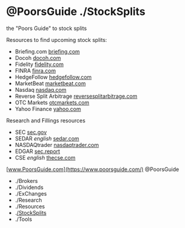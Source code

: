 # @PoorsGuide ./StockSplits

the "Poors Guide" to stock splits

Resources to find upcoming stock splits:
- Briefing.com [briefing.com](https://www.briefing.com/calendars/splits) 
- Docoh [docoh.com](https://docoh.com/stock-split-calendar) 
- Fidelity [fidelity.com](https://eresearch.fidelity.com/eresearch/conferenceCalls.jhtml?tab=splits) 
- FINRA [finra.com](https://otce.finra.org/otce/dailyList?viewType=Dividends%2FDistributions%2FSplits) 
- HedgeFollow [hedgefollow.com](https://hedgefollow.com/upcoming-stock-splits.php)
- MarketBeat [marketbeat.com](https://www.marketbeat.com/stock-splits/) 
- Nasdaq [nasdaq.com](https://www.nasdaq.com/market-activity/stock-splits) 
- Reverse Split Arbitrage [reversesplitarbitrage.com](https://www.reversesplitarbitrage.com/splits/)
- OTC Markets [otcmarkets.com](https://www.otcmarkets.com/market-activity/corporate-actions)  
- Yahoo Finance [yahoo.com](https://finance.yahoo.com/calendar/splits/) 

Research and Fillings resources
- SEC [sec.gov](https://www.sec.gov/edgar/search/)
- SEDAR *english* [sedar.com](https://www.sedar.com/search/search_en.htm) 
- NASDAQtrader [nasdaqtrader.com](https://www.nasdaqtrader.com/) 
- EDGAR [sec.report](https://sec.report/) 
- CSE *english* [thecse.com](https://thecse.com/en) 

[www.PoorsGuide.com](https://www.poorsguide.com/) @PoorsGuide 
- ./Brokers 
- ./Dividends 
- ./ExChanges 
- ./Research 
- ./Resources 
- .[/StockSplits](https://www.poorsguide.com/stocksplits)
- ./Tools 
